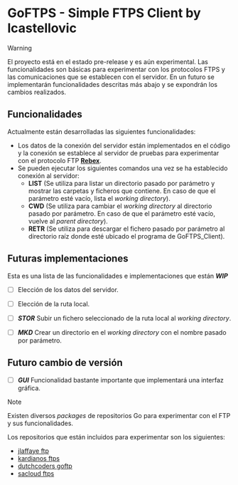# GoFTPS - Simple FTPS Client by lcastellovic

> [!WARNING]
> El proyecto está en el estado pre-release y es aún experimental. Las funcionalidades son básicas para experimentar con los protocolos FTPS y las comunicaciones que se establecen con el servidor.
> En un futuro se implementarán funcionalidades descritas más abajo y se expondrán los cambios realizados.


## Funcionalidades

Actualmente están desarrolladas las siguientes funcionalidades:
+ Los datos de la conexión del servidor están implementados en el código y la conexión se establece al servidor de pruebas para experimentar con el protocolo FTP [**Rebex**](https://test.rebex.net/).
+ Se pueden ejecutar los siguientes comandos una vez se ha establecido conexión al servidor:
  + **LIST** (Se utiliza para listar un directorio pasado por parámetro y mostrar las carpetas y ficheros que contiene. En caso de que el parámetro esté vacío, lista el _working directory_).
  + **CWD** (Se utiliza para cambiar el _working directory_ al directorio pasado por parámetro. En caso de que el parámetro esté vacío, vuelve al _parent directory_).
  + **RETR** (Se utiliza para descargar el fichero pasado por parámetro al directorio raíz donde esté ubicado el programa de GoFTPS_Client).


## Futuras implementaciones

Esta es una lista de las funcionalidades e implementaciones que están ***WIP***
- [ ] Elección de los datos del servidor.
- [ ] Elección de la ruta local.
- [ ] ***STOR*** Subir un fichero seleccionado de la ruta local al _working directory_.
- [ ] ***MKD*** Crear un directorio en el _working directory_ con el nombre pasado por parámetro.


## Futuro cambio de versión

- [ ] ***GUI*** Funcionalidad bastante importante que implementará una interfaz gráfica.


> [!NOTE]
> Existen diversos _packages_ de repositorios Go para experimentar con el FTP y sus funcionalidades.

Los repositorios que están incluidos para experimentar son los siguientes:
+ [jlaffaye ftp](github.com/jlaffaye/ftp)
+ [kardianos ftps](github.com/kardianos/ftps)
+ [dutchcoders goftp ](github.com/dutchcoders/goftp)
+ [sacloud ftps](github.com/sacloud/ftps)

